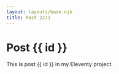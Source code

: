 ```yaml
---
layout: layouts/base.njk
title: Post 2271
---
```


# Post {{ id }}

This is post {{ id }} in my Eleventy project.
